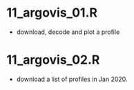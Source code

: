 # 11_argovis_01.R

* download, decode and plot a profile

# 11_argovis_02.R

* download a list of profiles in Jan 2020.

